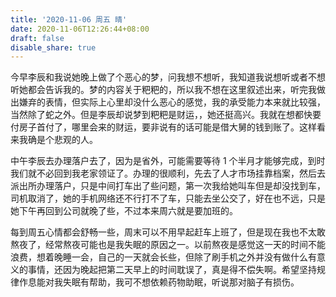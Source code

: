 ```yaml
---
title: '2020-11-06 周五 晴'
date: 2020-11-06T12:26:44+08:00
draft: false
disable_share: true
---
```


今早李辰和我说她晚上做了个恶心的梦，问我想不想听，我知道我说想听或者不想听她都会告诉我的。梦的内容关于粑粑的，所以我不想在这里叙述出来，听完我做出嫌弃的表情，但实际上心里却没什么恶心的感觉，我的承受能力本来就比较强，当然除了蛇之外。但是李辰却说梦到粑粑是财运，，她还挺高兴。我就在想都快要付房子首付了，哪里会来的财运，要非说有的话可能是借大舅的钱到账了。这样看来我确是个悲观的人。

中午李辰去办理落户去了，因为是省外，可能需要等待 1 个半月才能够完成，到时我们就不必回到我老家领证了。办理的很顺利，先去了人才市场挂靠档案，然后去派出所办理落户，只是中间打车出了些问题，第一次我给她叫车但是却没找到车，司机取消了，她的手机网络还不行打不了车，只能去坐公交了，好在也不远，只是她下午再回到公司就晚了些，不过本来周六就是要加班的。

每到周五心情都会舒畅一些，周末可以不用早起赶车上班了，但是现在我也不太敢熬夜了，经常熬夜可能也是我失眠的原因之一。以前熬夜是感觉这一天的时间不能浪费，想着晚睡一会，自己的一天就会长些，但除了刷手机之外并没有做什么有意义的事情，还因为晚起把第二天早上的时间耽误了，真是得不偿失啊。希望坚持规律作息能对我失眠有帮助，我可不想依赖药物助眠，听说那对脑子有损伤。
